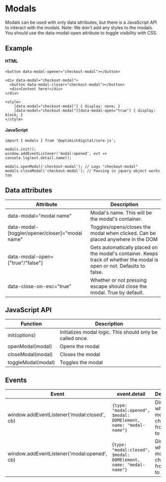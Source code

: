 # Modals

Modals can be used with only data attributes, but there is a JavaScript API to interact with the modals.
Note: We don't add any styles to the modals. You should use the data-modal-open attribute to toggle visibility with CSS.

## Example

#### HTML

```
<button data-modal-opener="checkout-modal"></button>

<div data-modal="checkout-modal">
  <button data-modal-closer="checkout-modal"></button>
  <div>Content here!</div>
</div>

<style>
    [data-modal="checkout-modal"] { display: none; }
    [data-modal="checkout-modal"][data-modal-open="true"] { display: block; }
</style>
```

#### JavaScript

```
import { modals } from '@optimistdigital/core-js';

modals.init();
window.addEventListener('modal:opened', evt => console.log(evt.detail.name));

modals.openModal('checkout-modal'); // Logs "checkout-modal"
modals.closeModal('checkout-modal'); // Passing in jquery object works too
```

## Data attributes

| Attribute                                       | Description                                                                                                             |
| ----------------------------------------------- | ----------------------------------------------------------------------------------------------------------------------- |
| data-modal="modal name"                         | Modal's name. This will be the modal's container.                                                                       |
| data-modal-[toggler/opener/closer]="modal name" | Toggles/opens/closes the modal when clicked. Can be placed anywhere in the DOM                                          |
| data-modal-open=["true"/"false"]                | Gets automatically placed on the modal's container. Keeps track of whether the modal is open or not. Defaults to false. |
| data-close-on-esc="true"                        | Whether or not pressing escape should close the modal. True by default.                                                 |

## JavaScript API

| Function           | Description                                               |
| ------------------ | --------------------------------------------------------- |
| init(options)      | Initializes modal logic. This should only be called once. |
| openModal(modal)   | Opens the modal                                           |
| closeModal(modal)  | Closes the modal                                          |
| toggleModal(modal) | Toggles the modal                                         |

## Events

| Event                                       | event.detail                                                     | Description                                         |
| ------------------------------------------- | ---------------------------------------------------------------- | --------------------------------------------------- |
| window.addEventListener('modal:closed', cb) | `{type: "modal:opened", $modal: DOMElement, name: "modal-name"}` | Dispatched when a modal changes from open to closed |
| window.addEventListener('modal:opened', cb) | {`type: "modal:closed", $modal: DOMElement, name: "modal-name"}` | Dispatched when a modal changes from closed to open |
